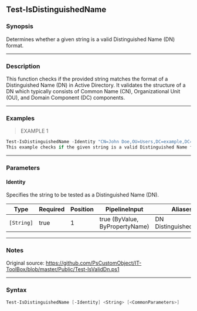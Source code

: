 Test-IsDistinguishedName
------------------------

### Synopsis
Determines whether a given string is a valid Distinguished Name (DN) format.

---

### Description

This function checks if the provided string matches the format of a Distinguished Name (DN) in Active Directory. It validates the structure of a DN which typically consists of Common Name (CN), Organizational Unit (OU), and Domain Component (DC) components.

---

### Examples
> EXAMPLE 1

```PowerShell
Test-IsDistinguishedName -Identity "CN=John Doe,OU=Users,DC=example,DC=com"
This example checks if the given string is a valid Distinguished Name format.
```

---

### Parameters
#### **Identity**
Specifies the string to be tested as a Distinguished Name (DN).

|Type      |Required|Position|PipelineInput                 |Aliases                 |
|----------|--------|--------|------------------------------|------------------------|
|`[String]`|true    |1       |true (ByValue, ByPropertyName)|DN<br/>DistinguishedName|

---

### Notes
Original source: https://github.com/PsCustomObject/IT-ToolBox/blob/master/Public/Test-IsValidDn.ps1

---

### Syntax
```PowerShell
Test-IsDistinguishedName [-Identity] <String> [<CommonParameters>]
```
